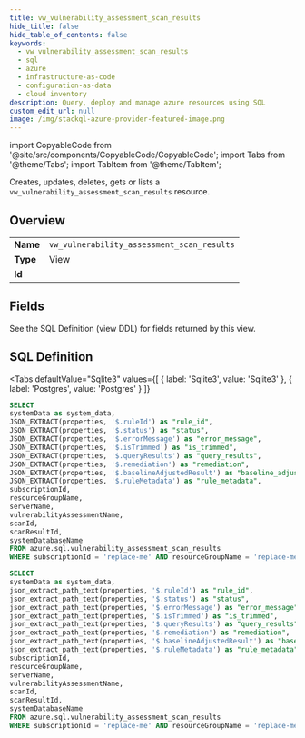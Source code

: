 ```yaml
--- 
title: vw_vulnerability_assessment_scan_results
hide_title: false
hide_table_of_contents: false
keywords:
  - vw_vulnerability_assessment_scan_results
  - sql
  - azure
  - infrastructure-as-code
  - configuration-as-data
  - cloud inventory
description: Query, deploy and manage azure resources using SQL
custom_edit_url: null
image: /img/stackql-azure-provider-featured-image.png
---
```


import CopyableCode from '@site/src/components/CopyableCode/CopyableCode';
import Tabs from '@theme/Tabs';
import TabItem from '@theme/TabItem';

Creates, updates, deletes, gets or lists a <code>vw_vulnerability_assessment_scan_results</code> resource.

## Overview
<table><tbody>
<tr><td><b>Name</b></td><td><code>vw_vulnerability_assessment_scan_results</code></td></tr>
<tr><td><b>Type</b></td><td>View</td></tr>
<tr><td><b>Id</b></td><td><CopyableCode code="azure.sql.vw_vulnerability_assessment_scan_results" /></td></tr>
</tbody></table>

## Fields

See the SQL Definition (view DDL) for fields returned by this view.

## SQL Definition

<Tabs
defaultValue="Sqlite3"
values={[
{ label: 'Sqlite3', value: 'Sqlite3' },
{ label: 'Postgres', value: 'Postgres' }
]}
>
<TabItem value="Sqlite3">

```sql
SELECT
systemData as system_data,
JSON_EXTRACT(properties, '$.ruleId') as "rule_id",
JSON_EXTRACT(properties, '$.status') as "status",
JSON_EXTRACT(properties, '$.errorMessage') as "error_message",
JSON_EXTRACT(properties, '$.isTrimmed') as "is_trimmed",
JSON_EXTRACT(properties, '$.queryResults') as "query_results",
JSON_EXTRACT(properties, '$.remediation') as "remediation",
JSON_EXTRACT(properties, '$.baselineAdjustedResult') as "baseline_adjusted_result",
JSON_EXTRACT(properties, '$.ruleMetadata') as "rule_metadata",
subscriptionId,
resourceGroupName,
serverName,
vulnerabilityAssessmentName,
scanId,
scanResultId,
systemDatabaseName
FROM azure.sql.vulnerability_assessment_scan_results
WHERE subscriptionId = 'replace-me' AND resourceGroupName = 'replace-me' AND serverName = 'replace-me' AND vulnerabilityAssessmentName = 'replace-me' AND scanId = 'replace-me' AND systemDatabaseName = 'replace-me';
```

</TabItem>
<TabItem value="Postgres">

```sql
SELECT
systemData as system_data,
json_extract_path_text(properties, '$.ruleId') as "rule_id",
json_extract_path_text(properties, '$.status') as "status",
json_extract_path_text(properties, '$.errorMessage') as "error_message",
json_extract_path_text(properties, '$.isTrimmed') as "is_trimmed",
json_extract_path_text(properties, '$.queryResults') as "query_results",
json_extract_path_text(properties, '$.remediation') as "remediation",
json_extract_path_text(properties, '$.baselineAdjustedResult') as "baseline_adjusted_result",
json_extract_path_text(properties, '$.ruleMetadata') as "rule_metadata",
subscriptionId,
resourceGroupName,
serverName,
vulnerabilityAssessmentName,
scanId,
scanResultId,
systemDatabaseName
FROM azure.sql.vulnerability_assessment_scan_results
WHERE subscriptionId = 'replace-me' AND resourceGroupName = 'replace-me' AND serverName = 'replace-me' AND vulnerabilityAssessmentName = 'replace-me' AND scanId = 'replace-me' AND systemDatabaseName = 'replace-me';
```

</TabItem>
</Tabs>
